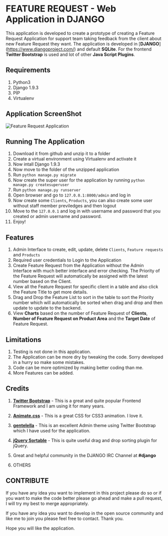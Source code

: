 # FEATURE REQUEST - Web Application in DJANGO

This application is developed to create a prototype of creating a Feature Request Application for support team taking feedback from the client about new Feature Request they want. The application is developed in [**DJANGO**] (https://www.djangoproject.com/) and default **SQLite**. For the frontend **Twitter Bootstrap** is used and lot of other **Java Script Plugins**.


## Requirements

1. Python3
2. Django 1.9.3
3. PIP
4. Virtualenv

## Application ScreenShot

![Feature Request Application](https://raw.githubusercontent.com/himadriganguly/featurerequest/master/screenshots/screenshot.jpg "Feature Request Application Browser Preview")


## Running The Application

1. Download it from github and unzip it to a folder
2. Create a virtual environment using Virtualenv and activate it
3. Now intall Django 1.9.3
4. Now move to the folder of the unzipped application 
5. Run `python manage.py migrate`
6. Now create the super user for the application by running `python manage.py createsuperuser`
7. Run `python manage.py runserver`
8. Open browser and go to `127.0.0.1:8000/admin` and log in
9. Now create some `Clients`, `Products`, you can also create some user without staff member previledges and then logout
10. Move to the `127.0.0.1` and log in with username and password that you created or admin username and password.
11. Enjoy!


## Features

1. Admin Interface to create, edit, update, delete `Clients`, `Feature requests` and `Products`
2. Required user credentials to Login to the Application
3. Create Feature Request from the Application without the Admin Interface with much better interface and error checking. The Priority of the Feature Request will automatically be assigned with the latest number based on the Client.
4. View all the Feature Request for specific client in a table and also click the Feature Title to get more details.
6. Drag and Drop the Feature List to sort in the table to sort the Priority number which will automatically be sorted when drag and drop and then update to update to the backend.
7. View **Charts** based on the number of Feature Request of **Clients**, **Number of Feature Request on Product Area** and the **Target Date** of Feature Request.


## Limitations

1. Testing is not done in this application.
2. The Application can be more dry by tweaking the code. Sorry developed in a hurry so make some mistakes.
3. Code can be more optimized by making better coding than me.
3. More Features can be added.


## Credits

1. [**Twitter Bootstrap**](http://getbootstrap.com/) - This is a great and quite popular Frontend Framework and I am using it for many years.

2. [**Animate.css**](https://daneden.github.io/animate.css/) - This is a great CSS for CSS3 animation. I love it.

3. [**gentelella**](https://github.com/puikinsh/gentelella) - This is an excellent Admin theme using Twitter Bootstrap which I have used for the application. 

2. [**jQuery Sortable**](https://johnny.github.io/jquery-sortable/) - This is quite useful drag and drop sorting plugin for jQuery.

3. Great and helpful community in the DJANGO IRC Channel at **#django**
 
4. OTHERS


## CONTRIBUTE

If you have any idea you want to implement in this project please do so or if you want to make the code better please go ahead and make a pull request, I will try my best to merge appropriately.


If you have any idea you want to develop in the open source community and like me to join you please feel free to contact. Thank you.


Hope you will like the application.

